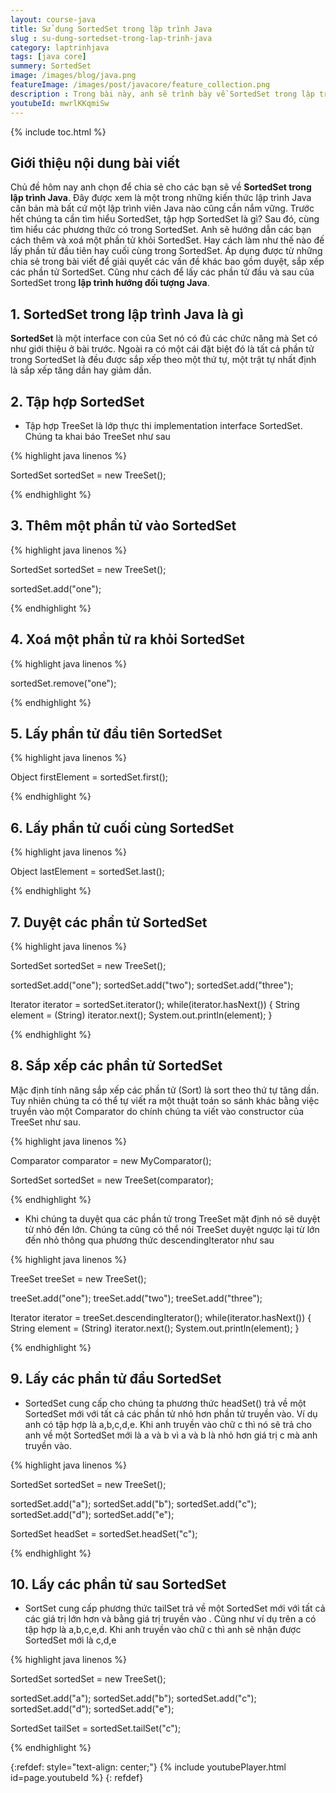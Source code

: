 ```yaml
---
layout: course-java
title: Sử dụng SortedSet trong lập trình Java
slug : su-dung-sortedset-trong-lap-trinh-java
category: laptrinhjava
tags: [java core]
summery: SortedSet
image: /images/blog/java.png
featureImage: /images/post/javacore/feature_collection.png
description : Trong bài này, anh sẽ trình bày về SortedSet trong lập trình Java. Trước hết cần tìm hiểu SortedSet, tập hợp SortedSet là gì? Các phương thức có trong SortedSet. Hướng dẫn cách thêm và xoá một phần tử khỏi SortedSet. Hay cách làm như thế nào đế lấy phần tử đầu tiên hay cuối cùng trong SortedSet. Áp dụng được từ những chia sẻ trong bài viết để giải quyết các vấn đề khác bao gồm duyệt, sắp xếp các phần tử SortedSet. Cũng như cách để lấy các phần tử đầu và sau của SortedSet trong lập trình hướng đối tượng Java.
youtubeId: mwrlKKqmiSw
---
```


{% include toc.html %}

## **Giới thiệu nội dung bài viết**

Chủ đề hôm nay anh chọn để chia sẻ cho các bạn sẽ về <b>SortedSet trong lập trình Java</b>. Đây được xem là một trong những kiến thức lập trình Java căn bản mà bất cứ một lập trình viên Java nào cũng cần nắm vững. Trước hết chúng ta cần tìm hiểu SortedSet, tập hợp SortedSet là gì? Sau đó, cùng tìm hiểu các phương thức có trong SortedSet. Anh sẽ hướng dẫn các bạn cách thêm và xoá một phần tử khỏi SortedSet. Hay cách làm như thế nào đế lấy phần tử đầu tiên hay cuối cùng trong SortedSet. Áp dụng được từ những chia sẻ trong bài viết để giải quyết các vấn đề khác bao gồm duyệt, sắp xếp các phần tử SortedSet. Cũng như cách để lấy các phần tử đầu và sau của SortedSet trong <b>lập trình hướng đối tượng Java</b>.

## **1. SortedSet trong lập trình Java là gì**

<b>SortedSet</b> là một interface con của Set nó có đủ các chức năng mà Set có như giới thiệu ở bài trước. Ngoài ra có một cái đặt biệt đó là tất cả phần tử trong SortedSet là đều được sắp xếp theo một thứ tự, một trật tự nhất định là sắp xếp tăng dần hay giảm dần. 

## **2. Tập hợp SortedSet**

- Tập hợp TreeSet là lớp thực thi implementation interface SortedSet. Chúng ta khai báo TreeSet như sau

{% highlight java linenos %}

  SortedSet sortedSet = new TreeSet();

{% endhighlight %}

## **3. Thêm một phần tử vào SortedSet**

{% highlight java linenos %}

 SortedSet sortedSet = new TreeSet();

 sortedSet.add("one");

{% endhighlight %}

## **4. Xoá một phần tử ra khỏi SortedSet**

{% highlight java linenos %}

sortedSet.remove("one");

{% endhighlight %}

## **5. Lấy phần tử đầu tiên SortedSet**

{% highlight java linenos %}

Object firstElement = sortedSet.first();

{% endhighlight %}

## **6. Lấy phần tử cuối cùng SortedSet**

{% highlight java linenos %}

Object lastElement = sortedSet.last();

{% endhighlight %}

## **7. Duyệt các phần tử SortedSet**

{% highlight java linenos %}

SortedSet sortedSet = new TreeSet();

sortedSet.add("one");
sortedSet.add("two");
sortedSet.add("three");

Iterator iterator = sortedSet.iterator();
while(iterator.hasNext()) {
    String element = (String) iterator.next();
    System.out.println(element);
}

{% endhighlight %}

## **8. Sắp xếp các phần tử SortedSet**

Mặc định tính năng sắp xếp các phần tử (Sort) là sort theo thứ tự tăng dần. Tuy nhiên chúng ta có thể tự viết ra một thuật toán so sánh khác bằng việc truyền vào một Comparator do chính chúng ta viết vào constructor của TreeSet như sau.

 {% highlight java linenos %}

Comparator comparator = new MyComparator();

SortedSet sortedSet = new TreeSet(comparator);

{% endhighlight %}

- Khi chúng ta duyệt qua các phần tử trong TreeSet mặt định nó sẽ duyệt từ nhỏ đến lớn. Chúng ta cũng có thể nói TreeSet duyệt ngược lại từ lớn đến nhỏ thông qua phương thức descendingIterator như sau

 {% highlight java linenos %}

TreeSet treeSet = new TreeSet();

treeSet.add("one");
treeSet.add("two");
treeSet.add("three");

Iterator iterator = treeSet.descendingIterator();
while(iterator.hasNext()) {
    String element = (String) iterator.next();
    System.out.println(element);
}

{% endhighlight %}

## **9. Lấy các phần tử đầu SortedSet**

- SortedSet cung cấp cho chúng ta phương thức headSet() trả về một SortedSet mới với tất cả các phần tử nhỏ hơn phần tử truyền vào. Ví dụ anh có tập hợp là a,b,c,d,e. Khi anh truyền vào chữ c thì nó sẽ trả cho anh về một SortedSet mới là a và b vì a và b là nhỏ hơn giá trị c mà anh truyền vào.

 {% highlight java linenos %}

SortedSet sortedSet = new TreeSet();

sortedSet.add("a");
sortedSet.add("b");
sortedSet.add("c");
sortedSet.add("d");
sortedSet.add("e");

SortedSet headSet = sortedSet.headSet("c");

{% endhighlight %}

## **10. Lấy các phần tử sau SortedSet**

- SortSet cung cấp phương thức tailSet trả về một SortedSet mới với tất cả các giá trị lớn hơn và bằng giá trị truyền vào . Cũng như ví dụ trên a có tập hợp là a,b,c,e,d. Khi anh truyền vào chữ c thì anh sẽ nhận được SortedSet mới là c,d,e

 {% highlight java linenos %}

SortedSet sortedSet = new TreeSet();

sortedSet.add("a");
sortedSet.add("b");
sortedSet.add("c");
sortedSet.add("d");
sortedSet.add("e");

SortedSet tailSet = sortedSet.tailSet("c");

{% endhighlight %}



{:refdef: style="text-align: center;"}
{% include youtubePlayer.html id=page.youtubeId %}
{: refdef}
















